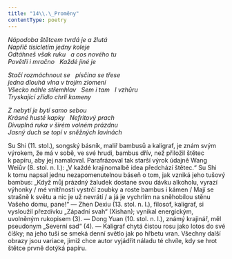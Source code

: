 ```yaml
---
title: "14\\.\_Proměny"
contentType: poetry
---
```


<section>

_Nápodoba štětcem tvrdá je a žlutá  
Napříč tisícletím jedny koleje  
Odtáhneš však ruku   a cos nového tu  
Povětří i mračno   Každé jiné je_

</section>

<section>

_Stačí rozmáchnout se   písčina se třese  
jedna dlouhá vlna v trojím zlomení  
Všecko náhle střemhlav   Sem i tam   I vzhůru  
Tryskající zřídlo chrlí kameny_

</section>

<section>

_Z nebytí je bytí samo sebou  
Krásné husté kapky   Nefritový prach  
Divuplná ruka v širém volném prázdnu  
Jasný duch se topí v sněžných lavinách_

</section>


<section>

Su Shi (11. stol.), songský básník, malíř bambusů a kaligraf, je znám svým výrokem, že má v sobě, ve své hrudi, bambus dřív, než přiložil štětec k papíru, aby jej namaloval. Parafrázoval tak starší výrok údajně Wang Weiův (8. stol. n. l.): „V každé krajinomalbě idea předchází štětec.“ Su Shi k tomu napsal jednu nezapomenutelnou báseň o tom, jak vzniká jeho tušový bambus: „Když můj prázdný žaludek dostane svou dávku alkoholu, vyrazí výhonky / mé vnitřnosti vystrčí zoubky a roste bambus i kámen / Mají se strašně k světu a nic je už nevrátí / a já je vychrlím na sněhobílou stěnu Vašeho domu, pane!“ — Zhen Dexiu (13. stol. n. l.), filosof, kaligraf, si vysloužil přezdívku „Západní svah“ (Xishan); vynikal energickým, uvolněným rukopisem (3). — Dong Yuan (10. stol. n. l.), známý krajinář, měl pseudonym „Severní sad“ (4). — Kaligraf chytá čistou rosu jako lotos do své číšky; na jeho tuši se smeká denní světlo jak po hřbetu vran. Všechny další obrazy jsou variace, jimiž chce autor vyjádřit náladu té chvíle, kdy se hrot štětce prvně dotýká papíru.

</section>

